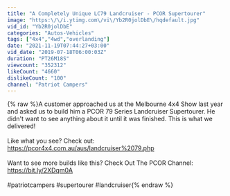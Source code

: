 ```yaml
---
title: "A Completely Unique LC79 Landcruiser - PCOR Supertourer"
image: "https:\/\/i.ytimg.com\/vi\/Yb2R0jolDbE\/hqdefault.jpg"
vid_id: "Yb2R0jolDbE"
categories: "Autos-Vehicles"
tags: ["4x4","4wd","overlanding"]
date: "2021-11-19T07:44:27+03:00"
vid_date: "2019-07-18T06:00:03Z"
duration: "PT26M18S"
viewcount: "352312"
likeCount: "4660"
dislikeCount: "100"
channel: "Patriot Campers"
---
```

{% raw %}A customer approached us at the Melbourne 4x4 Show last year and asked us to build him a PCOR 79 Series Landcruiser Supertourer. He didn't want to see anything about it until it was finished. This is what we delivered! <br /><br />Like what you see? Check out: <a rel="nofollow" target="blank" href="https://pcor4x4.com.au/aus/landcruiser%2079.php">https://pcor4x4.com.au/aus/landcruiser%2079.php</a><br /><br />Want to see more builds like this? Check Out The PCOR Channel: <a rel="nofollow" target="blank" href="https://bit.ly/2XDqm0A">https://bit.ly/2XDqm0A</a><br /><br />#patriotcampers #supertourer #landcruiser{% endraw %}
